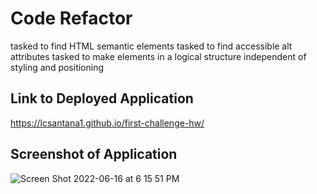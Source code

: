 # Code Refactor
tasked to find HTML semantic elements
tasked to find accessible alt attributes
tasked to make elements in a logical structure independent of styling and positioning

## Link to Deployed Application 
https://lcsantana1.github.io/first-challenge-hw/

## Screenshot of Application
![Screen Shot 2022-06-16 at 6 15 51 PM](https://user-images.githubusercontent.com/106941418/174198329-dac830c3-429d-4302-b8be-6b36c9c0a295.png)

